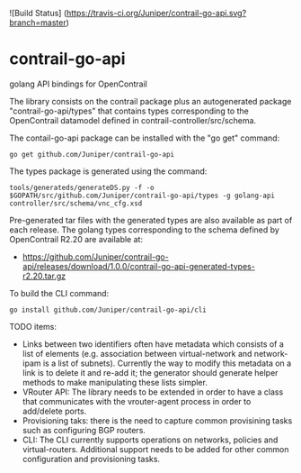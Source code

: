 ![Build Status] (https://travis-ci.org/Juniper/contrail-go-api.svg?branch=master)

contrail-go-api
===============

golang API bindings for OpenContrail

The library consists on the contrail package plus an autogenerated
package "contrail-go-api/types" that contains types corresponding to
the OpenContrail datamodel defined in contrail-controller/src/schema.

The contail-go-api package can be installed with the "go get" command:
```
go get github.com/Juniper/contrail-go-api
```

The types package is generated using the command:
```
tools/generateds/generateDS.py -f -o $GOPATH/src/github.com/Juniper/contrail-go-api/types -g golang-api controller/src/schema/vnc_cfg.xsd
```

Pre-generated tar files with the generated types are also available as part of each release. The golang types corresponding to the schema defined by OpenContrail R2.20 are available at:
 - https://github.com/Juniper/contrail-go-api/releases/download/1.0.0/contrail-go-api-generated-types-r2.20.tar.gz

To build the CLI command:
```
go install github.com/Juniper/contrail-go-api/cli
```

TODO items:
 - Links between two identifiers often have metadata which
consists of a list of elements (e.g. association between
virtual-network and network-ipam is a list of subnets). Currently the way to modify this metadata on a link is to delete it and re-add it; the generator should generate helper methods to make manipulating these lists simpler.
 - VRouter API: The library needs to be extended in order to have a class that communicates with the vrouter-agent process in order to add/delete ports.
 - Provisioning taks: there is the need to capture common provisining tasks such as configuring BGP routers.
 - CLI: The CLI currently supports operations on networks, policies and virtual-routers. Additional support needs to be added for other common configuration and provisioning tasks.
